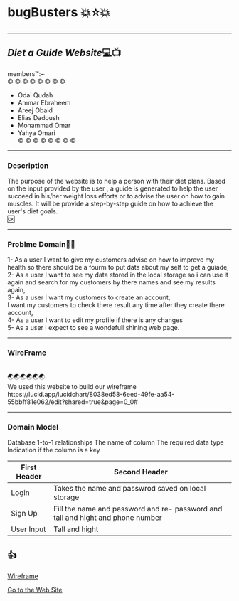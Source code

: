 # bugBusters 💥⭐💥

---

## *Diet a Guide Website*💻📺

members™️:~<br />
©️ ©️ ©️ ©️ ©️ ©️ ©️ ©️<br />

- Odai Qudah
- Ammar Ebraheem
- Areej Obaid
- Elias Dadoush
- Mohammad Omar
- Yahya Omari<br />
  ©️ ©️ ©️ ©️ ©️ ©️ ©️ ©️

---

### Description

The purpose of the website is to help a person with their diet plans. Based on the input provided by the user
, a guide is generated to help the user succeed in his/her weight loss efforts or to advise the user on how to gain muscles.
It will be provide a step-by-step guide on how to achieve the user's diet goals.<br />
🆗

---

### Problme Domain📝📝

1- As a user I want to give my customers advise on how to improve my health so there should be a fourm to put data about my self to get a guiade,<br />
2- As a user I want to see my data stored in the local storage so i can use it again and search for my customers by there names and see my results again,<br />
3- As a user I want my customers to create an account,<br />
I want my customers to check there result any time after they create there account,<br />
4- As a user I want to edit my profile if there is any changes<br />
5- As a user I expect to see a wondefull shining web page.

---

### WireFrame

<br />
🌏🌏🌏🌏🌏🌏<br />
We used this website to build our wireframe https://lucid.app/lucidchart/8038ed58-6eed-49fe-aa54-55bbff81e062/edit?shared=true&page=0_0#

---

### Domain Model

Database
1-to-1 relationships
The name of column
The required data type
Indication if the column is a key

| First Header | Second Header                                                                   |
| ------------ | ------------------------------------------------------------------------------- |
| Login        | Takes the name and passwrod saved on local storage                              |
| Sign Up      | Fill the name and password and re- password and tall and hight and phone number |
| User Input   | Tall and hight                                                                  |

## 👍

[Wireframe](image/imagewireframe.png)

[Go to the Web Site](/html/index.html)